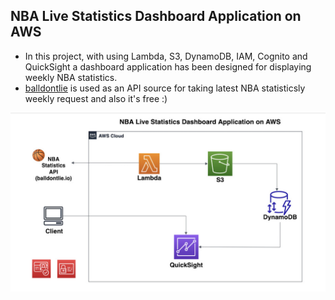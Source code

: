 ## NBA Live Statistics Dashboard Application on AWS

- In this project, with using Lambda, S3, DynamoDB, IAM, Cognito and QuickSight a dashboard application has been designed for displaying weekly NBA statistics.
- [balldontlie](https://www.balldontlie.io) is used as an API source for taking latest NBA statisticsly weekly request and also it's free :)

![MarineGEO circle logo](/Architecture.png "MarineGEO logo")
